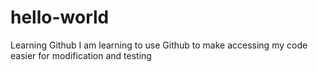 # hello-world
Learning Github
I am learning to use Github to make accessing my code easier for modification and testing
